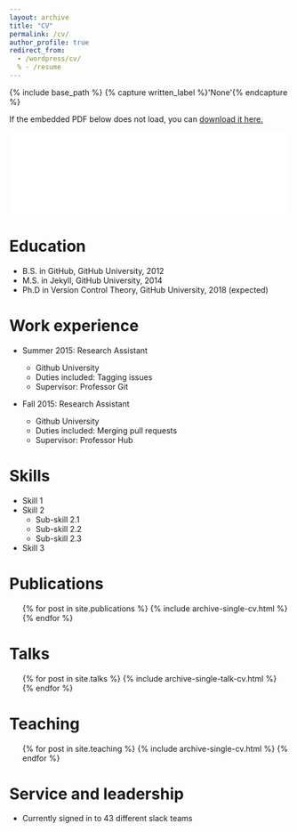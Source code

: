 ```yaml
---
layout: archive
title: "CV"
permalink: /cv/
author_profile: true
redirect_from:
  - /wordpress/cv/
  % - /resume
---
```



{% include base_path %}
{% capture written_label %}'None'{% endcapture %}

If the embedded PDF below does not load, you can <u><a href="https://stuartgeiger.com/geiger-cv.pdf">download it here.</a></u>
<br/>

<embed src="Academic_Curriculum_Vitae (16).pdf" type="application/pdf" width="100%" />





Education
======
* B.S. in GitHub, GitHub University, 2012
* M.S. in Jekyll, GitHub University, 2014
* Ph.D in Version Control Theory, GitHub University, 2018 (expected)

Work experience
======
* Summer 2015: Research Assistant
  * Github University
  * Duties included: Tagging issues
  * Supervisor: Professor Git

* Fall 2015: Research Assistant
  * Github University
  * Duties included: Merging pull requests
  * Supervisor: Professor Hub
  
Skills
======
* Skill 1
* Skill 2
  * Sub-skill 2.1
  * Sub-skill 2.2
  * Sub-skill 2.3
* Skill 3

Publications
======
  <ul>{% for post in site.publications %}
    {% include archive-single-cv.html %}
  {% endfor %}</ul>
  
Talks
======
  <ul>{% for post in site.talks %}
    {% include archive-single-talk-cv.html %}
  {% endfor %}</ul>
  
Teaching
======
  <ul>{% for post in site.teaching %}
    {% include archive-single-cv.html %}
  {% endfor %}</ul>
  
Service and leadership
======
* Currently signed in to 43 different slack teams
